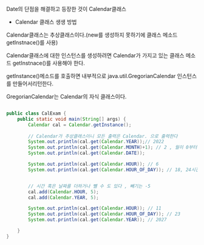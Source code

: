 Date의 단점을 해결하고 등장한 것이 Calendar클래스

- Calendar 클래스 생생 방법

Calendar클래스는 추상클래스이다.(new를 생성하지 못하기에 클래스 메소드 getInstnace()를 사용)

Calendar클래스에 대한 인스턴스를 생성하려면 Calendar가 가지고 있는 클래스 메소드 getInstnace()를 사용해야 한다.

getInstance()메소드를 호출하면 내부적으로 java.util.GregorianCalendar 인스턴스를 만들어서리턴한다.

GregorianCalendar는 Calendar의 자식 클래스이다.


```java

public class CalExam {
    public static void main(String[] args) {
        Calendar cal = Calendar.getInstance();
        
        // Calendar가 추상클래스이니 모든 출력은 Calendar. 으로 출력한다
        System.out.println(cal.get(Calendar.YEAR));// 2022
        System.out.println(cal.get(Calendar.MONTH)+1); // 2 , 월이 0부터 시작이라 +1
        System.out.println(cal.get(Calendar.DATE));

        System.out.println(cal.get(Calendar.HOUR)); // 6
        System.out.println(cal.get(Calendar.HOUR_OF_DAY)); // 18, 24시간으로 나타낸다


        // 시간 혹은 날짜를 더하거나 뺄 수 도 있다 , 빼기는 -5
        cal.add(Calendar.HOUR, 5);
        cal.add(Calendar.YEAR, 5);

        System.out.println(cal.get(Calendar.HOUR)); // 11
        System.out.println(cal.get(Calendar.HOUR_OF_DAY)); // 23
        System.out.println(cal.get(Calendar.YEAR)); // 2027

    }
}


```
